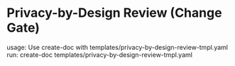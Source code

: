 # Privacy-by-Design Review (Change Gate)

usage: Use create-doc with templates/privacy-by-design-review-tmpl.yaml
run: create-doc templates/privacy-by-design-review-tmpl.yaml
